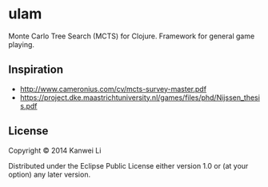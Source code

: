 # ulam

Monte Carlo Tree Search (MCTS) for Clojure. Framework for general game playing.

## Inspiration

* http://www.cameronius.com/cv/mcts-survey-master.pdf
* https://project.dke.maastrichtuniversity.nl/games/files/phd/Nijssen_thesis.pdf

## License

Copyright © 2014 Kanwei Li

Distributed under the Eclipse Public License either version 1.0 or (at
your option) any later version.
